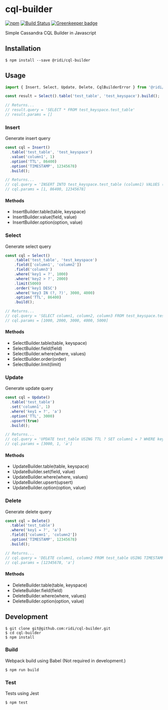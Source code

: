 # cql-builder

[![npm](https://img.shields.io/npm/v/@ridi/cql-builder.svg)](https://www.npmjs.com/package/@ridi/cql-builder)
[![Build Status](https://travis-ci.org/ridi/cql-builder.svg?branch=master)](https://travis-ci.org/ridi/cql-builder)
[![Greenkeeper badge](https://badges.greenkeeper.io/ridi/cql-builder.svg)](https://greenkeeper.io/)

Simple Cassandra CQL Builder in Javascript

## Installation

```
$ npm install --save @ridi/cql-builder
```

## Usage

```javascript
import { Insert, Select, Update, Delete, CqlBuilderError } from '@ridi/cql-builder';

const result = Select().table('test_table', 'test_keyspace').build();

// Returns...
// result.query = 'SELECT * FROM test_keyspace.test_table'
// result.params = []
```

### Insert

Generate insert query

```javascript
const cql = Insert()
  .table('test_table', 'test_keyspace')
  .value('column1', 1)
  .option('TTL', 86400)
  .option('TIMESTAMP', 12345678)
  .build();

// Returns...
// cql.query = 'INSERT INTO test_keyspace.test_table (column1) VALUES (?) USING TTL ? AND TIMESTAMP ?'
// cql.params = [1, 86400, 12345678]
```

#### Methods

* InsertBuilder.table(table, keyspace)
* InsertBuilder.value(field, value)
* InsertBuilder.option(option, value)

### Select

Generate select query

```javascript
const cql = Select()
    .table('test_table', 'test_keyspace')
    .field(['column1', 'column2'])
    .field('column3')
    .where('key1 = ?', 1000)
    .where('key2 > ?', 2000)
    .limit(5000)
    .order('key1 DESC')
    .where('key3 IN (?, ?)', 3000, 4000)
    .option('TTL', 86400)
    .build();

// Returns...
// cql.query = 'SELECT column1, column2, column3 FROM test_keyspace.test_table WHERE key1 = ? AND key2 > ? AND key3 IN (?, ?) ORDER BY key1 DESC LIMIT ?'
// cql.params = [1000, 2000, 3000, 4000, 5000]
```

#### Methods

* SelectBuilder.table(table, keyspace)
* SelectBuilder.field(field)
* SelectBuilder.where(where, values)
* SelectBuilder.order(order)
* SelectBuilder.limit(limit)

### Update

Generate update query

```javascript
const cql = Update()
  .table('test_table')
  .set('column1', 1)
  .where('key1 = ?', 'a')
  .option('TTL', 3000)
  .upsert(true)
  .build();

// Returns...
// cql.query = 'UPDATE test_table USING TTL ? SET column1 = ? WHERE key1 = ?'
// cql.params = [3000, 1, 'a']
```

#### Methods

* UpdateBuilder.table(table, keyspace)
* UpdateBuilder.set(field, value)
* UpdateBuilder.where(where, values)
* UpdateBuilder.upsert(upsert)
* UpdateBuilder.option(option, value)

### Delete

Generate delete query

```javascript
const cql = Delete()
  .table('test_table')
  .where('key1 = ?', 'a')
  .field(['column1', 'column2'])
  .option('TIMESTAMP', 12345678)
  .build();

// Returns...
// cql.query = 'DELETE column1, column2 FROM test_table USING TIMESTAMP ? WHERE key1 = ?'
// cql.params = [12345678, 'a']
```
#### Methods

* DeleteBuilder.table(table, keyspace)
* DeleteBuilder.field(field)
* DeleteBuilder.where(where, values)
* DeleteBuilder.option(option, value)

## Development

```
$ git clone git@github.com:ridi/cql-builder.git
$ cd cql-builder
$ npm install
```

### Build

Webpack build using Babel (Not required in development.) 

```
$ npm run build
```

### Test

Tests using Jest

```
$ npm test
```
